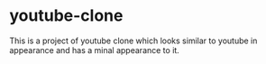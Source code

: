 # youtube-clone
This is a project of youtube clone which looks similar to youtube in appearance and has a minal appearance to it.
